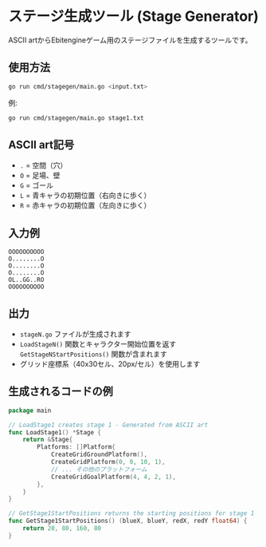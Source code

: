 # ステージ生成ツール (Stage Generator)

ASCII artからEbitengineゲーム用のステージファイルを生成するツールです。

## 使用方法

```bash
go run cmd/stagegen/main.go <input.txt>
```

例:
```bash
go run cmd/stagegen/main.go stage1.txt
```

## ASCII art記号

- `.` = 空間（穴）
- `O` = 足場、壁
- `G` = ゴール
- `L` = 青キャラの初期位置（右向きに歩く）
- `R` = 赤キャラの初期位置（左向きに歩く）

## 入力例

```
OOOOOOOOOO
O........O
O........O
O........O
OL..GG..RO
OOOOOOOOOO
```

## 出力

- `stageN.go` ファイルが生成されます
- `LoadStageN()` 関数とキャラクター開始位置を返す `GetStageNStartPositions()` 関数が含まれます
- グリッド座標系（40x30セル、20px/セル）を使用します

## 生成されるコードの例

```go
package main

// LoadStage1 creates stage 1 - Generated from ASCII art
func LoadStage1() *Stage {
    return &Stage{
        Platforms: []Platform{
            CreateGridGroundPlatform(),
            CreateGridPlatform(0, 0, 10, 1),
            // ... その他のプラットフォーム
            CreateGridGoalPlatform(4, 4, 2, 1),
        },
    }
}

// GetStage1StartPositions returns the starting positions for stage 1
func GetStage1StartPositions() (blueX, blueY, redX, redY float64) {
    return 20, 80, 160, 80
}
```